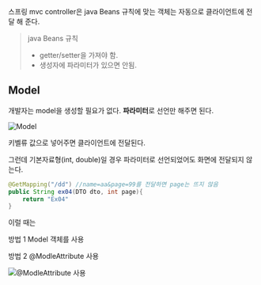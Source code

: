 스프링 mvc controller은 java Beans 규칙에 맞는 객체는 자동으로 클라이언트에 전달 해 준다.

> java Beans 규칙
>
> * getter/setter을 가져야 함.
> * 생성자에 파라미터가 있으면 안됨.
>
> [^java Beans]: jsp 파일 내에서 사용 가능한 객체





## Model

개발자는 model을 생성할 필요가 없다. **파라미터**로 선언만 해주면 된다.

![Model](https://user-images.githubusercontent.com/66874658/111318625-922d4480-86a8-11eb-9799-0932477214f5.JPG)

키벨류 값으로 넣어주면 클라이언트에 전달된다.



그런데 기본자료형(int, double)일 경우 파라미터로 선언되었어도 화면에 전달되지 않는다.

```java
@GetMapping("/dd") //name=aa&page=99를 전달하면 page는 뜨지 않음
public String ex04(DTO dto, int page){
    return "Ex04"
}
```

이럴 때는 

방법 1 Model 객체를 사용

방법 2 @ModleAttribute 사용

![@ModleAttribute 사용](https://user-images.githubusercontent.com/66874658/111318685-a07b6080-86a8-11eb-825f-9685ef7ffd25.JPG)